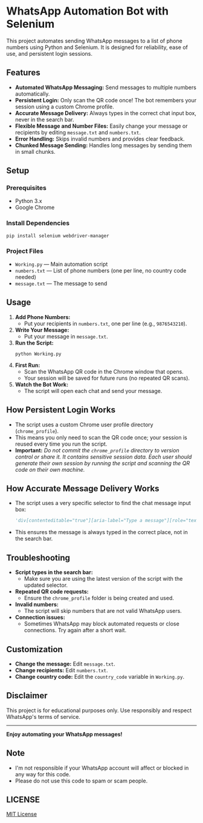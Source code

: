 # WhatsApp Automation Bot with Selenium

This project automates sending WhatsApp messages to a list of phone numbers using Python and Selenium. It is designed for reliability, ease of use, and persistent login sessions.

## Features

- **Automated WhatsApp Messaging:** Send messages to multiple numbers automatically.
- **Persistent Login:** Only scan the QR code once! The bot remembers your session using a custom Chrome profile.
- **Accurate Message Delivery:** Always types in the correct chat input box, never in the search bar.
- **Flexible Message and Number Files:** Easily change your message or recipients by editing `message.txt` and `numbers.txt`.
- **Error Handling:** Skips invalid numbers and provides clear feedback.
- **Chunked Message Sending:** Handles long messages by sending them in small chunks.

## Setup

### Prerequisites

- Python 3.x
- Google Chrome

### Install Dependencies

```
pip install selenium webdriver-manager
```

### Project Files

- `Working.py` — Main automation script
- `numbers.txt` — List of phone numbers (one per line, no country code needed)
- `message.txt` — The message to send

## Usage

1. **Add Phone Numbers:**
   - Put your recipients in `numbers.txt`, one per line (e.g., `9876543210`).
2. **Write Your Message:**
   - Put your message in `message.txt`.
3. **Run the Script:**
   ```
   python Working.py
   ```
4. **First Run:**
   - Scan the WhatsApp QR code in the Chrome window that opens.
   - Your session will be saved for future runs (no repeated QR scans).
5. **Watch the Bot Work:**
   - The script will open each chat and send your message.

## How Persistent Login Works

- The script uses a custom Chrome user profile directory (`chrome_profile`).
- This means you only need to scan the QR code once; your session is reused every time you run the script.
- **Important:** _Do not commit the `chrome_profile` directory to version control or share it. It contains sensitive session data. Each user should generate their own session by running the script and scanning the QR code on their own machine._

## How Accurate Message Delivery Works

- The script uses a very specific selector to find the chat message input box:
  ```python
  'div[contenteditable="true"][aria-label="Type a message"][role="textbox"][tabindex="10"][data-tab="10"]'
  ```
- This ensures the message is always typed in the correct place, not in the search bar.

## Troubleshooting

- **Script types in the search bar:**
  - Make sure you are using the latest version of the script with the updated selector.
- **Repeated QR code requests:**
  - Ensure the `chrome_profile` folder is being created and used.
- **Invalid numbers:**
  - The script will skip numbers that are not valid WhatsApp users.
- **Connection issues:**
  - Sometimes WhatsApp may block automated requests or close connections. Try again after a short wait.

## Customization

- **Change the message:** Edit `message.txt`.
- **Change recipients:** Edit `numbers.txt`.
- **Change country code:** Edit the `country_code` variable in `Working.py`.

## Disclaimer

This project is for educational purposes only. Use responsibly and respect WhatsApp's terms of service.

---

**Enjoy automating your WhatsApp messages!**

## Note

- I'm not responsible if your WhatsApp account will affect or blocked in any way for this code.
- Please do not use this code to spam or scam people.

## LICENSE

[MIT License](LICENSE)
